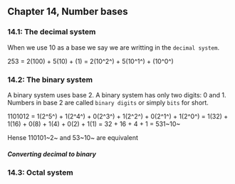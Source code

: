 ## Chapter 14, Number bases

### 14.1: The decimal system

When we use 10 as a base we say we are writting in the `decimal system`.

253 = 2(100) + 5(10) + (1)
= 2(10^2^) + 5(10^1^) + (10^0^)

### 14.2: The binary system

A binary system uses base 2. A binary system has only two digits: 0 and 1. Numbers in base 2 are called `binary digits` or simply `bits` for short.

1101012 = 1(2^5^) + 1(2^4^) + 0(2^3^) + 1(2^2^) + 0(2^1^) + 1(2^0^) = 1(32) + 1(16) + 0(8) + 1(4) + 0(2) + 1(1) = 32 + 16 + 4 + 1 = 531~10~

Hense 110101~2~ and 53~10~ are equivalent

<h5>Converting decimal to binary</h5>

### 14.3: Octal system

